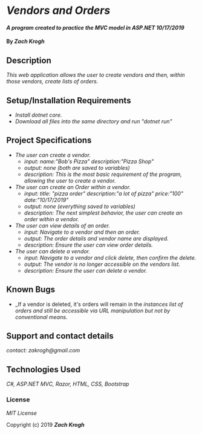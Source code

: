 # _Vendors and Orders_

#### _A program created to practice the MVC model in ASP.NET 10/17/2019_

#### By _Zach Krogh_

## Description

_This web application allows the user to create vendors and then, within those vendors, create lists of orders._

## Setup/Installation Requirements

* _Install dotnet core._
* _Download all files into the same directory and run "dotnet run"_

## Project Specifications

* _The user can create a vendor._
  * _input: name:"Bob's Pizza" description:"Pizza Shop"_
  * _output: none (both are saved to variables)_
  * _description: This is the most basic requirement of the program, allowing the user to create a vendor._
* _The user can create an Order within a vendor._
  * _input: title: "pizza order" description:"a lot of pizza" price:"100" date:"10/17/2019"_
  * _output: none (everything saved to variables)_
  * _description: The next simplest behavior, the user can create an order within a vendor._
* _The user can view details of an order._
  * _input: Navigate to a vendor and then an order._
  * _output: The order details and vendor name are displayed._
  * _description: Ensure the user can view order details._
* _The user can delete a vendor._
  * _input: Navigate to a vendor and click delete, then confirm the delete._
  * _output: The vendor is no longer accessible on the vendors list._
  * _description: Ensure the user can delete a vendor._

## Known Bugs

* _If a vendor is deleted, it's orders will remain in the _instances list of orders and still be accessible via URL manipulation but not by conventional means._

## Support and contact details

_contact: zakrogh@gmail.com_

## Technologies Used

_C#, ASP.NET MVC, Razor, HTML, CSS, Bootstrap_

### License

*MIT License*

Copyright (c) 2019 **_Zach Krogh_**
